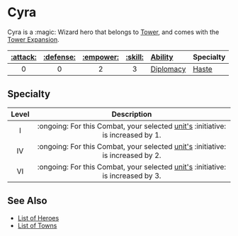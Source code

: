 # Cyra

Cyra is a :magic: Wizard hero that belongs to [Tower](../towns/tower.md), and comes with the [Tower Expansion](../content.md).

| [:attack:](../statistics/attack.md) | [:defense:](../statistics/defense.md) | [:empower:](../statistics/power.md) | [:skill:](../statistics/knowledge.md) | [Ability](../abilities/index.md) | Specialty |
| :---: | :---: | :---: | :---: | :--- | :--- |
| 0 | 0 | 2 | 3 | [Diplomacy](../abilities/diplomacy.md) | [Haste](#specialty) |


## Specialty

| Level | Description |
| :---: | :---: |
| Ⅰ | :ongoing: For this Combat, your selected [unit's](../units/index.md) :initiative: is increased by 1. |
| Ⅳ | :ongoing: For this Combat, your selected [unit's](../units/index.md) :initiative: is increased by 2. |
| Ⅵ | :ongoing: For this Combat, your selected [unit's](../units/index.md) :initiative: is increased by 3. |


## See Also

- [List of Heroes](index.md)
- [List of Towns](../towns/index.md)
